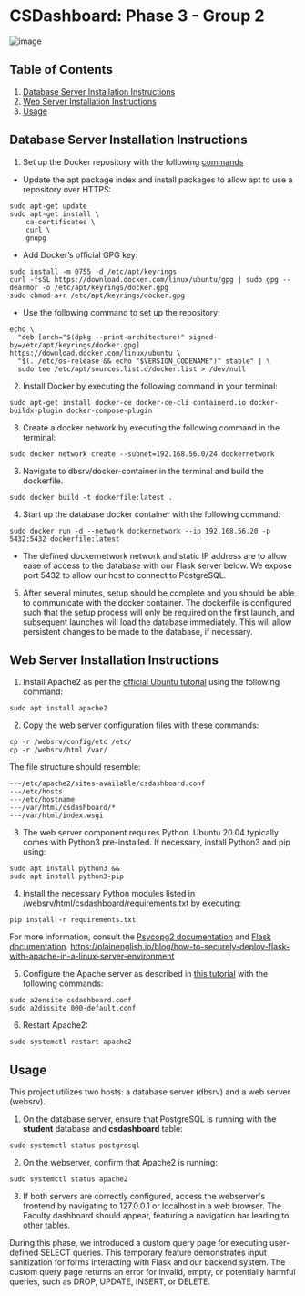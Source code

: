 # CSDashboard: Phase 3 - Group 2

![image](https://user-images.githubusercontent.com/78966342/229600175-89ff804f-fcbd-40a9-89a9-eb103eb0bbdf.png)

## Table of Contents

1. [Database Server Installation Instructions](#database-server-installation-instructions)
2. [Web Server Installation Instructions](#web-server-installation-instructions)
3. [Usage](#usage)

## Database Server Installation Instructions

1. Set up the Docker repository with the following [commands](https://docs.docker.com/engine/install/ubuntu/)
* Update the apt package index and install packages to allow apt to use a repository over HTTPS:
```
sudo apt-get update
sudo apt-get install \
    ca-certificates \
    curl \
    gnupg
```
* Add Docker’s official GPG key:
```
sudo install -m 0755 -d /etc/apt/keyrings
curl -fsSL https://download.docker.com/linux/ubuntu/gpg | sudo gpg --dearmor -o /etc/apt/keyrings/docker.gpg
sudo chmod a+r /etc/apt/keyrings/docker.gpg
```
* Use the following command to set up the repository:
```
echo \
  "deb [arch="$(dpkg --print-architecture)" signed-by=/etc/apt/keyrings/docker.gpg] https://download.docker.com/linux/ubuntu \
  "$(. /etc/os-release && echo "$VERSION_CODENAME")" stable" | \
  sudo tee /etc/apt/sources.list.d/docker.list > /dev/null
```

2. Install Docker by executing the following command in your terminal:
```
sudo apt-get install docker-ce docker-ce-cli containerd.io docker-buildx-plugin docker-compose-plugin
```

3. Create a docker network by executing the following command in the terminal:
```
sudo docker network create --subnet=192.168.56.0/24 dockernetwork
```

3. Navigate to dbsrv/docker-container in the terminal and build the dockerfile.
```
sudo docker build -t dockerfile:latest .
```

4. Start up the database docker container with the following command:
```
sudo docker run -d --network dockernetwork --ip 192.168.56.20 -p 5432:5432 dockerfile:latest
```
* The defined dockernetwork network and static IP address are to allow ease of access to the database with our Flask server below. We expose port 5432 to allow our host to connect to PostgreSQL.

5. After several minutes, setup should be complete and you should be able to communicate with the docker container. The dockerfile is configured such that the setup process will only be required on the first launch, and subsequent launches will load the database immediately. This will allow persistent changes to be made to the database, if necessary.

## Web Server Installation Instructions

1. Install Apache2 as per the [official Ubuntu tutorial](https://ubuntu.com/tutorials/install-and-configure-apache#1-overview) using the following command:
```
sudo apt install apache2
```

2. Copy the web server configuration files with these commands:
```
cp -r /websrv/config/etc /etc/
cp -r /websrv/html /var/
```

The file structure should resemble:

```
---/etc/apache2/sites-available/csdashboard.conf
---/etc/hosts
---/etc/hostname
---/var/html/csdashboard/*
---/var/html/index.wsgi
```

3. The web server component requires Python. Ubuntu 20.04 typically comes with Python3 pre-installed. If necessary, install Python3 and pip using:
```
sudo apt install python3 &&
sudo apt install python3-pip
```

4. Install the necessary Python modules listed in /websrv/html/csdashboard/requirements.txt by executing:

```
pip install -r requirements.txt
```
For more information, consult the [Psycopg2 documentation](https://www.psycopg.org/docs/) and [Flask documentation](https://flask.palletsprojects.com/en/2.2.x/).
https://plainenglish.io/blog/how-to-securely-deploy-flask-with-apache-in-a-linux-server-environment

5. Configure the Apache server as described in [this tutorial](https://plainenglish.io/blog/how-to-securely-deploy-flask-with-apache-in-a-linux-server-environment) with the following commands:

```
sudo a2ensite csdashboard.conf
sudo a2dissite 000-default.conf
```

6. Restart Apache2:
```
sudo systemctl restart apache2
```

## Usage 
This project utilizes two hosts: a database server (dbsrv) and a web server (websrv).
1. On the database server, ensure that PostgreSQL is running with the **student** database and **csdashboard** table:
```
sudo systemctl status postgresql
```

2. On the webserver, confirm that Apache2 is running:
```
sudo systemctl status apache2
```

3. If both servers are correctly configured, access the webserver's frontend by navigating to 127.0.0.1 or localhost in a web browser. The Faculty dashboard should appear, featuring a navigation bar leading to other tables.

During this phase, we introduced a custom query page for executing user-defined SELECT queries. This temporary feature demonstrates input sanitization for forms interacting with Flask and our backend system. The custom query page returns an error for invalid, empty, or potentially harmful queries, such as DROP, UPDATE, INSERT, or DELETE.
